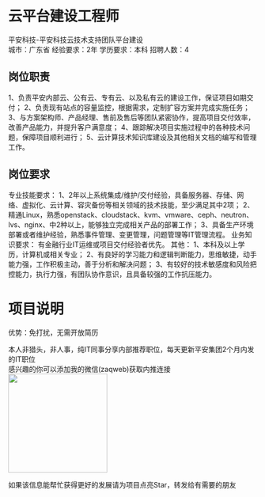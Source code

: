 # 云平台建设工程师
平安科技-平安科技云技术支持团队平台建设  
城市：广东省 经验要求：2年 学历要求：本科  招聘人数：4

## 岗位职责
1、负责平安内部云、公有云、专有云、以及私有云的建设工作，保证项目如期交付；
   2、负责现有站点的容量监控，根据需求，定制扩容方案并完成实施任务；
   3、与方案架构师、产品经理、售前及售后等团队紧密协作，提高项目交付效率，改善产品能力，并提升客户满意度；
   4、跟踪解决项目实施过程中的各种技术问题，保障项目顺利进行；
   5、云计算技术知识库建设及其他相关文档的编写和管理工作。

## 岗位要求
专业技能要求：
   1、2年以上系统集成/维护/交付经验，具备服务器、存储、网络、虚拟化、云计算、容灾备份等相关领域的技术技能，至少满足其中2项；
   2、精通Linux，熟悉openstack、cloudstack、kvm、vmware、ceph、neutron、lvs、nginx、中2种以上，能够独立完成相关产品的部署工作；
   3、具备生产环境部署或者维护经验，熟悉事件管理、变更管理，问题管理等IT管理流程。
   业务知识要求：
   有金融行业IT运维或项目交付经验者优先。
   其他：
   1、本科及以上学历，计算机或相关专业；
   2、有良好的学习能力和逻辑判断能力，思维敏捷，动手能力强，工作积极主动，善于分析和解决问题；
   3、有较好的技术敏感度和风险把控能力，执行力强，有团队协作意识，且具备较强的工作抗压能力。

# 项目说明

优势：免打扰，无需开放简历

本人非猎头，非人事，纯IT同事分享内部推荐职位，每天更新平安集团2个月内发的IT职位  
感兴趣的你可以添加我的微信(zaqweb)获取内推连接  
<img src="https://github.com/zaqweb/PA-IT-JOBS/blob/master/WechatICode.jpeg"  height="200" width="200">

如果该信息能帮忙获得更好的发展请为项目点亮Star，转发给有需要的朋友




